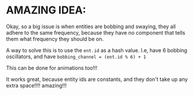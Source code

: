 
# AMAZING IDEA:

Okay, so a big issue is when entities are bobbing and swaying, they all
adhere to the same frequency, because they have no component that tells them
what frequency they should be on.

A way to solve this is to use the `ent.id` as a hash value.
I.e, have 6 bobbing oscillators, and have 
`bobbing_channel = (ent.id % 6) + 1`

This can be done for animations too!!!

It works great, because entity ids are constants, and they don't take up
any extra space!!!! 
amazing!!!


